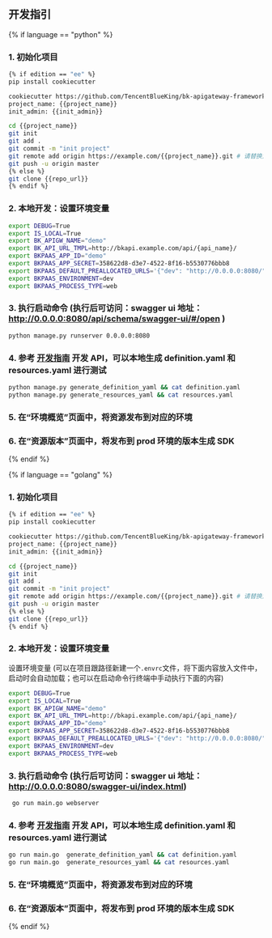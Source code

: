 ## 开发指引

{% if language == "python" %}

### 1. 初始化项目

```bash
{% if edition == "ee" %}
pip install cookiecutter

cookiecutter https://github.com/TencentBlueKing/bk-apigateway-framework/ --directory templates/python
project_name: {{project_name}}
init_admin: {{init_admin}}

cd {{project_name}}
git init
git add .
git commit -m "init project"
git remote add origin https://example.com/{{project_name}}.git # 请替换为实际的仓库地址
git push -u origin master
{% else %}
git clone {{repo_url}}
{% endif %}
```

### 2. 本地开发：设置环境变量

```bash
export DEBUG=True
export IS_LOCAL=True
export BK_APIGW_NAME="demo"
export BK_API_URL_TMPL=http://bkapi.example.com/api/{api_name}/
export BKPAAS_APP_ID="demo"
export BKPAAS_APP_SECRET=358622d8-d3e7-4522-8f16-b5530776bbb8
export BKPAAS_DEFAULT_PREALLOCATED_URLS='{"dev": "http://0.0.0.0:8080/"}'
export BKPAAS_ENVIRONMENT=dev
export BKPAAS_PROCESS_TYPE=web
```

### 3. 执行启动命令 (执行后可访问：swagger ui 地址：http://0.0.0.0:8080/api/schema/swagger-ui/#/open )

```bash
python manage.py runserver 0.0.0.0:8080
```

### 4. 参考 [开发指南]({{dev_guideline_url}}) 开发 API，可以本地生成 definition.yaml 和 resources.yaml 进行测试

```bash
python manage.py generate_definition_yaml && cat definition.yaml
python manage.py generate_resources_yaml && cat resources.yaml
```

### 5. 在“环境概览”页面中，将资源发布到对应的环境

### 6. 在“资源版本”页面中，将发布到 prod 环境的版本生成 SDK

{% endif %}

{% if language == "golang" %}
### 1. 初始化项目

```bash
{% if edition == "ee" %}
pip install cookiecutter

cookiecutter https://github.com/TencentBlueKing/bk-apigateway-framework/ --directory templates/golang
project_name: {{project_name}}
init_admin: {{init_admin}}

cd {{project_name}}
git init
git add .
git commit -m "init project"
git remote add origin https://example.com/{{project_name}}.git # 请替换为实际的仓库地址
git push -u origin master
{% else %}
git clone {{repo_url}}
{% endif %}
```

### 2. 本地开发：设置环境变量

设置环境变量 (可以在项目跟路径新建一个`.envrc`文件，将下面内容放入文件中，启动时会自动加载；也可以在启动命令行终端中手动执行下面的内容)

```bash
export DEBUG=True
export IS_LOCAL=True
export BK_APIGW_NAME="demo"
export BK_API_URL_TMPL=http://bkapi.example.com/api/{api_name}/
export BKPAAS_APP_ID="demo"
export BKPAAS_APP_SECRET=358622d8-d3e7-4522-8f16-b5530776bbb8
export BKPAAS_DEFAULT_PREALLOCATED_URLS='{"dev": "http://0.0.0.0:8080/"}'
export BKPAAS_ENVIRONMENT=dev
export BKPAAS_PROCESS_TYPE=web
```


### 3. 执行启动命令 (执行后可访问：swagger ui 地址：http://0.0.0.0:8080/swagger-ui/index.html)

```bash
 go run main.go webserver
```


### 4. 参考 [开发指南]({{dev_guideline_url}}) 开发 API，可以本地生成 definition.yaml 和 resources.yaml 进行测试

```bash
go run main.go  generate_definition_yaml && cat definition.yaml
go run main.go  generate_resources_yaml && cat resources.yaml
```

### 5. 在“环境概览”页面中，将资源发布到对应的环境

### 6. 在“资源版本”页面中，将发布到 prod 环境的版本生成 SDK

{% endif %}